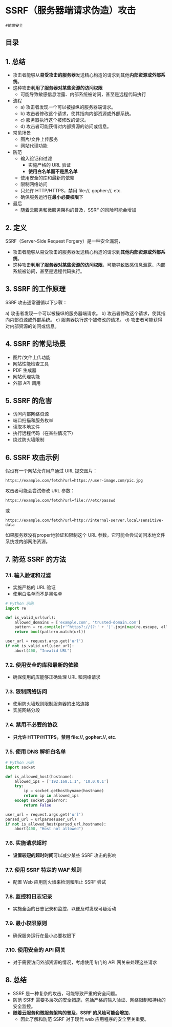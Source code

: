 
# SSRF（服务器端请求伪造）攻击

`#前端安全` 


## 目录
<!-- toc -->
 ## 1. 总结 

- 攻击者能够从**易受攻击的服务器**发送精心构造的请求到其他**内部资源或外部系统**。
- 这种攻击**利用了服务器对某些资源的访问权限**
	- 可能导致敏感信息泄露、内部系统被访问，甚至是远程代码执行
- 流程
	- a) 攻击者发现一个可以被操纵的服务器端请求。
	- b) 攻击者修改这个请求，使其指向内部资源或外部系统。
	- c) 服务器执行这个被修改的请求。
	- d) 攻击者可能获得对内部资源的访问或信息。
- 常见场景
	- 图片/文件上传服务
	- 网站代理功能
- 防范
	- 输入验证和过滤
		- 实施严格的 URL 验证
		- **使用白名单而不是黑名单**
	- 使用安全的库和最新的依赖
	- 限制网络访问
	- 只允许 HTTP/HTTPS，禁用 file://, gopher://, etc.
	- 确保服务运行在**最小必要权限**下
- 最后
	- 随着云服务和微服务架构的普及，SSRF 的风险可能会增加

## 2. 定义

SSRF（Server-Side Request Forgery）是一种安全漏洞，

- 攻击者能够从易受攻击的服务器发送精心构造的请求到**其他内部资源或外部系统**。
- 这种攻击**利用了服务器对某些资源的访问权限**，可能导致敏感信息泄露、内部系统被访问，甚至是远程代码执行。

## 3. SSRF 的工作原理

SSRF 攻击通常遵循以下步骤：

a) 攻击者发现一个可以被操纵的服务器端请求。
b) 攻击者修改这个请求，使其指向内部资源或外部系统。
c) 服务器执行这个被修改的请求。
d) 攻击者可能获得对内部资源的访问或信息。

## 4. SSRF 的常见场景

- 图片/文件上传功能
- 网站性能检查工具
- PDF 生成器
- 网站代理功能
- 外部 API 调用

## 5. SSRF 的危害

- 访问内部网络资源
- 端口扫描和服务枚举
- 读取本地文件
- 执行远程代码（在某些情况下）
- 绕过防火墙限制

## 6. SSRF 攻击示例

假设有一个网站允许用户通过 URL 提交图片：

```
https://example.com/fetch?url=https://user-image.com/pic.jpg
```

攻击者可能会尝试修改 URL 参数：

```
https://example.com/fetch?url=file:///etc/passwd
```

或

```
https://example.com/fetch?url=http://internal-server.local/sensitive-data
```

如果服务器没有proper地验证和限制这个 URL 参数，它可能会尝试访问本地文件系统或内部网络资源。

## 7. 防范 SSRF 的方法

### 7.1. 输入验证和过滤

- 实施严格的 URL 验证
- 使用白名单而不是黑名单

```python
# Python 示例
import re

def is_valid_url(url):
    allowed_domains = ['example.com', 'trusted-domain.com']
    pattern = re.compile(r'^https?://(?:' + '|'.join(map(re.escape, allowed_domains)) + ')/')
    return bool(pattern.match(url))

user_url = request.args.get('url')
if not is_valid_url(user_url):
    abort(400, "Invalid URL")
```

### 7.2. 使用安全的库和最新的依赖

- 确保使用的库能够正确处理 URL 和网络请求

### 7.3. 限制网络访问

- 使用防火墙规则限制服务器的出站连接
- 实施网络分段

### 7.4. **禁用不必要的协议**

- **只允许 HTTP/HTTPS，禁用 file://, gopher://, etc.**

### 7.5. 使用 DNS 解析白名单

```python
# Python 示例
import socket

def is_allowed_host(hostname):
    allowed_ips = ['192.168.1.1', '10.0.0.1']
    try:
        ip = socket.gethostbyname(hostname)
        return ip in allowed_ips
    except socket.gaierror:
        return False

user_url = request.args.get('url')
parsed_url = urlparse(user_url)
if not is_allowed_host(parsed_url.hostname):
    abort(400, "Host not allowed")
```

### 7.6. 实施请求超时

- **设置较短的超时时间**可以减少某些 SSRF 攻击的影响

### 7.7. 使用 SSRF 特定的 WAF 规则

- 配置 Web 应用防火墙来检测和阻止 SSRF 尝试

### 7.8. 监控和日志记录

- 实施全面的日志记录和监控，以便及时发现可疑活动

### 7.9. 最小权限原则

- 确保服务运行在最小必要权限下

### 7.10. 使用安全的 API 网关

- 对于需要访问外部资源的情况，考虑使用专门的 API 网关来处理这些请求

## 8. 总结

- SSRF 是一种复杂的攻击，可能导致严重的安全问题。
- 防范 SSRF 需要多层次的安全措施，包括严格的输入验证、网络限制和持续的安全监控。
- **随着云服务和微服务架构的普及，SSRF 的风险可能会增加**，
	- 因此了解和防范 SSRF 对于现代 web 应用程序的安全至关重要。
